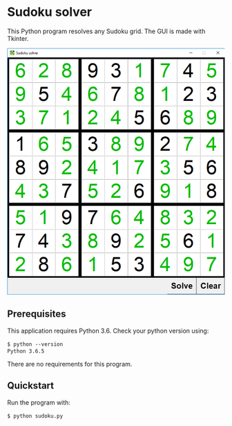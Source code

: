 
# Sudoku solver

This Python program resolves any Sudoku grid. The GUI is made with Tkinter.

![](/images/sudoku_solved.png)

## Prerequisites

This application requires Python 3.6. Check your python version using:

````
$ python --version
Python 3.6.5
````

There are no requirements for this program.

## Quickstart

Run the program with:

```
$ python sudoku.py
```
